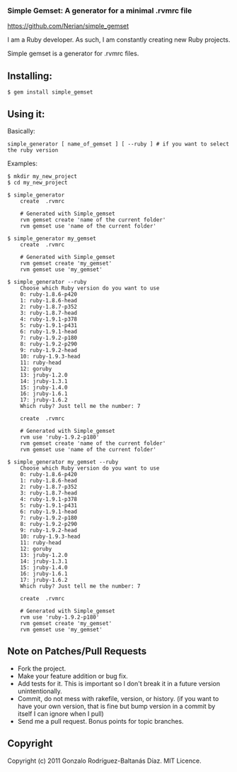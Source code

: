 ### Simple Gemset: A generator for a minimal .rvmrc file    

https://github.com/Nerian/simple_gemset

I am a Ruby developer. As such, I am constantly creating new Ruby projects.                       

Simple gemset is a generator for .rvmrc files. 

## Installing:

    $ gem install simple_gemset

## Using it:                

Basically: 

    simple_generator [ name_of_gemset ] [ --ruby ] # if you want to select the ruby version       

Examples:

    $ mkdir my_new_project
    $ cd my_new_project

    $ simple_generator
		create  .rvmrc               

		# Generated with Simple_gemset	
	    rvm gemset create 'name of the current folder'
		rvm gemset use 'name of the current folder'
	
	$ simple_generator my_gemset
		create  .rvmrc		                        
		                                  
		# Generated with Simple_gemset
		rvm gemset create 'my_gemset'
		rvm gemset use 'my_gemset'

	$ simple_generator --ruby
		Choose which Ruby version do you want to use
   	 	0: ruby-1.8.6-p420
		1: ruby-1.8.6-head
		2: ruby-1.8.7-p352
		3: ruby-1.8.7-head
		4: ruby-1.9.1-p378
		5: ruby-1.9.1-p431
		6: ruby-1.9.1-head
		7: ruby-1.9.2-p180
		8: ruby-1.9.2-p290
		9: ruby-1.9.2-head
		10: ruby-1.9.3-head
		11: ruby-head
		12: goruby
		13: jruby-1.2.0
		14: jruby-1.3.1
		15: jruby-1.4.0
		16: jruby-1.6.1
		17: jruby-1.6.2      
		Which ruby? Just tell me the number: 7
	
		create  .rvmrc		                        
                                
		# Generated with Simple_gemset
		rvm use 'ruby-1.9.2-p180'
		rvm gemset create 'name of the current folder'
		rvm gemset use 'name of the current folder' 
		
	$ simple_generator my_gemset --ruby
		Choose which Ruby version do you want to use
   	 	0: ruby-1.8.6-p420
		1: ruby-1.8.6-head
		2: ruby-1.8.7-p352
		3: ruby-1.8.7-head
		4: ruby-1.9.1-p378
		5: ruby-1.9.1-p431
		6: ruby-1.9.1-head
		7: ruby-1.9.2-p180
		8: ruby-1.9.2-p290
		9: ruby-1.9.2-head
		10: ruby-1.9.3-head
		11: ruby-head
		12: goruby
		13: jruby-1.2.0
		14: jruby-1.3.1
		15: jruby-1.4.0
		16: jruby-1.6.1
		17: jruby-1.6.2      
		Which ruby? Just tell me the number: 7

		create  .rvmrc		                        
        
		# Generated with Simple_gemset
		rvm use 'ruby-1.9.2-p180'
		rvm gemset create 'my_gemset'
		rvm gemset use 'my_gemset'		

## Note on Patches/Pull Requests

* Fork the project.
* Make your feature addition or bug fix.
* Add tests for it. This is important so I don't break it in a
  future version unintentionally.
* Commit, do not mess with rakefile, version, or history.
  (if you want to have your own version, that is fine but
  bump version in a commit by itself I can ignore when I pull)
* Send me a pull request. Bonus points for topic branches.

## Copyright

Copyright (c) 2011 Gonzalo Rodríguez-Baltanás Díaz. MIT Licence.